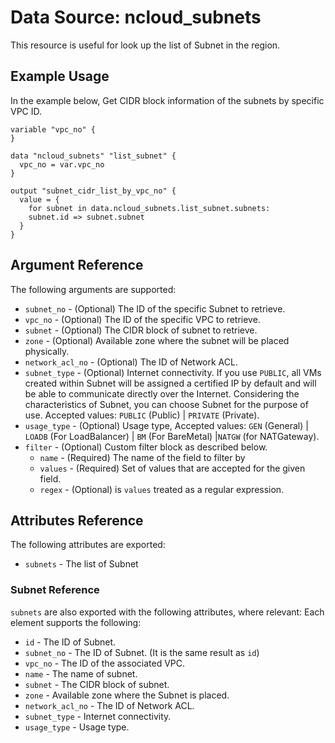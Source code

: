 # Data Source: ncloud_subnets

This resource is useful for look up the list of Subnet in the region.

## Example Usage

In the example below, Get CIDR block information of the subnets by specific VPC ID.

```hcl
variable "vpc_no" {
}

data "ncloud_subnets" "list_subnet" {
  vpc_no = var.vpc_no
}

output "subnet_cidr_list_by_vpc_no" {
  value = {
    for subnet in data.ncloud_subnets.list_subnet.subnets:
    subnet.id => subnet.subnet
  }
}
```

## Argument Reference

The following arguments are supported:

* `subnet_no` - (Optional) The ID of the specific Subnet to retrieve.
* `vpc_no` - (Optional) The ID of the specific VPC to retrieve.
* `subnet` - (Optional) The CIDR block of subnet to retrieve. 
* `zone` - (Optional) Available zone where the subnet will be placed physically.
* `network_acl_no` - (Optional) The ID of Network ACL.
* `subnet_type` - (Optional) Internet connectivity. If you use `PUBLIC`, all VMs created within Subnet will be assigned a certified IP by default and will be able to communicate directly over the Internet. Considering the characteristics of Subnet, you can choose Subnet for the purpose of use. Accepted values: `PUBLIC` (Public) | `PRIVATE` (Private).
* `usage_type` - (Optional) Usage type, Accepted values: `GEN` (General) | `LOADB` (For LoadBalancer) | `BM` (For BareMetal) |`NATGW` (for NATGateway).
* `filter` - (Optional) Custom filter block as described below.
  * `name` - (Required) The name of the field to filter by
  * `values` - (Required) Set of values that are accepted for the given field.
  * `regex` - (Optional) is `values` treated as a regular expression.

## Attributes Reference

The following attributes are exported:

* `subnets` - The list of Subnet

### Subnet Reference

`subnets` are also exported with the following attributes, where relevant: Each element supports the following:

* `id` - The ID of Subnet.
* `subnet_no` - The ID of Subnet. (It is the same result as `id`)
* `vpc_no` - The ID of the associated VPC.
* `name` - The name of subnet.
* `subnet` - The CIDR block of subnet. 
* `zone` - Available zone where the Subnet is placed.
* `network_acl_no` - The ID of Network ACL.
* `subnet_type` - Internet connectivity.
* `usage_type` - Usage type.
